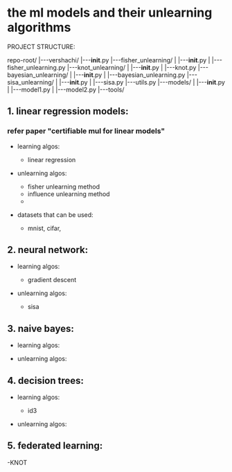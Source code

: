 
# the ml models and their unlearning algorithms

PROJECT STRUCTURE:

repo-root/
|---vershachi/
    |---__init__.py
    |---fisher_unlearning/
    |   |---__init__.py
    |   |---fisher_unlearning.py 
    |---knot_unlearning/
    |   |---__init__.py
    |   |---knot.py
    |---bayesian_unlearning/
    |   |---__init__.py
    |   |---bayesian_unlearning.py
    |---sisa_unlearning/
    |   |---__init__.py
    |   |---sisa.py
    |---utils.py
|---models/
|   |---__init__.py
|   |---model1.py
|   |---model2.py
|---tools/


## 1. linear regression models:
### refer paper "certifiable mul for linear models"
- learning algos:
  - linear regression

- unlearning algos:
  - fisher unlearning method
  - influence unlearning method
  - 

- datasets that can be used:
  - mnist, cifar, 

## 2. neural network:
- learning algos:
  - gradient descent

- unlearning algos:
  - sisa

## 3. naive bayes:
-  learning algos:

- unlearning algos:

## 4. decision trees:
- learning algos:
  - id3

- unlearning algos:

## 5. federated learning:
-KNOT
